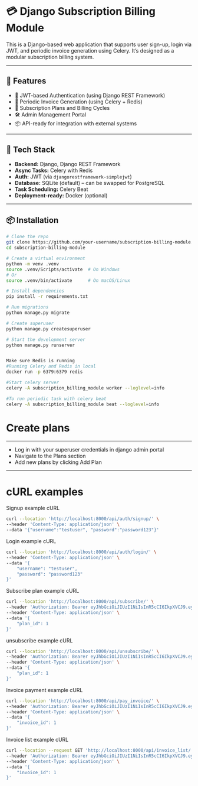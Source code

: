 # 💳 Django Subscription Billing Module

This is a Django-based web application that supports user sign-up, login via JWT, and periodic invoice generation using Celery. It’s designed as a modular subscription billing system.

---

## 🚀 Features

- 🔐 JWT-based Authentication (using Django REST Framework)
- 📅 Periodic Invoice Generation (using Celery + Redis)
- 🧾 Subscription Plans and Billing Cycles
- 🛠️ Admin Management Portal
- 📦 API-ready for integration with external systems

---

## 🧰 Tech Stack

- **Backend:** Django, Django REST Framework
- **Async Tasks:** Celery with Redis
- **Auth:** JWT (via `djangorestframework-simplejwt`)
- **Database:** SQLite (default) – can be swapped for PostgreSQL
- **Task Scheduling:** Celery Beat
- **Deployment-ready:** Docker (optional)

---

## 📦 Installation

```bash
# Clone the repo
git clone https://github.com/your-username/subscription-billing-module.git
cd subscription-billing-module

# Create a virtual environment
python -m venv .venv
source .venv/Scripts/activate  # On Windows
# Or
source .venv/bin/activate      # On macOS/Linux

# Install dependencies
pip install -r requirements.txt

# Run migrations
python manage.py migrate

# Create superuser
python manage.py createsuperuser

# Start the development server
python manage.py runserver


Make sure Redis is running
#Running Celery and Redis in local
docker run -p 6379:6379 redis

#Start celery server
celery -A subscription_billing_module worker --loglevel=info

#To run periodic task with celery beat
celery -A subscription_billing_module beat --loglevel=info
```

# Create plans
---
- Log in with your superuser credentials in django admin portal
- Navigate to the Plans section
- Add new plans by clicking Add Plan

---

# cURL examples

Signup example cURL
```bash
curl --location 'http://localhost:8000/api/auth/signup/' \
--header 'Content-Type: application/json' \
--data '{"username":"testuser", "password":"password123"}'
```

Login example cURL
```bash
curl --location 'http://localhost:8000/api/auth/login/' \
--header 'Content-Type: application/json' \
--data '{
    "username": "testuser",
    "password": "password123"
}'
```

Subscribe plan example cURL
```bash
curl --location 'http://localhost:8000/api/subscribe/' \
--header 'Authorization: Bearer eyJhbGciOiJIUzI1NiIsInR5cCI6IkpXVCJ9.eyJ0b2tlbl90eXBlIjoiYWNjZXNzIiwiZXhwIjoxNzQ3OTM4OTQ3LCJpYXQiOjE3NDc5Mzg2NDcsImp0aSI6ImE3MGMzZjdiYjM2MTRjMWU4ODc1OTk3YTc5ZjgxNDkwIiwidXNlcl9pZCI6Mn0.kpLJm4ylTF9Cph8ShQ9WPoCbHf31IWikSa6W3T_T8dg' \
--header 'Content-Type: application/json' \
--data '{
    "plan_id": 1
}'
```

unsubscribe example cURL
```bash
curl --location 'http://localhost:8000/api/unsubscribe/' \
--header 'Authorization: Bearer eyJhbGciOiJIUzI1NiIsInR5cCI6IkpXVCJ9.eyJ0b2tlbl90eXBlIjoiYWNjZXNzIiwiZXhwIjoxNzQ3OTMyMTAzLCJpYXQiOjE3NDc5MzE4MDMsImp0aSI6IjRiMGEyZmNiY2YxZDRlZDBhMjBmMDZiYTBjODZkN2I1IiwidXNlcl9pZCI6Mn0.I7-s3GzdiLP9fVVZQPeLmbJTQP48JHzbFv_Gaf8P1pY' \
--header 'Content-Type: application/json' \
--data '{
    "plan_id": 1
}'
```


Invoice payment example cURL
```bash
curl --location 'http://localhost:8000/api/pay_invoice/' \
--header 'Authorization: Bearer eyJhbGciOiJIUzI1NiIsInR5cCI6IkpXVCJ9.eyJ0b2tlbl90eXBlIjoiYWNjZXNzIiwiZXhwIjoxNzQ3OTM4OTQ3LCJpYXQiOjE3NDc5Mzg2NDcsImp0aSI6ImE3MGMzZjdiYjM2MTRjMWU4ODc1OTk3YTc5ZjgxNDkwIiwidXNlcl9pZCI6Mn0.kpLJm4ylTF9Cph8ShQ9WPoCbHf31IWikSa6W3T_T8dg' \
--header 'Content-Type: application/json' \
--data '{
    "invoice_id": 1
}'
```

Invoice list example cURL
```bash
curl --location --request GET 'http://localhost:8000/api/invoice_list/' \
--header 'Authorization: Bearer eyJhbGciOiJIUzI1NiIsInR5cCI6IkpXVCJ9.eyJ0b2tlbl90eXBlIjoiYWNjZXNzIiwiZXhwIjoxNzQ3OTM4OTQ3LCJpYXQiOjE3NDc5Mzg2NDcsImp0aSI6ImE3MGMzZjdiYjM2MTRjMWU4ODc1OTk3YTc5ZjgxNDkwIiwidXNlcl9pZCI6Mn0.kpLJm4ylTF9Cph8ShQ9WPoCbHf31IWikSa6W3T_T8dg' \
--header 'Content-Type: application/json' \
--data '{
    "invoice_id": 1
}'
```
